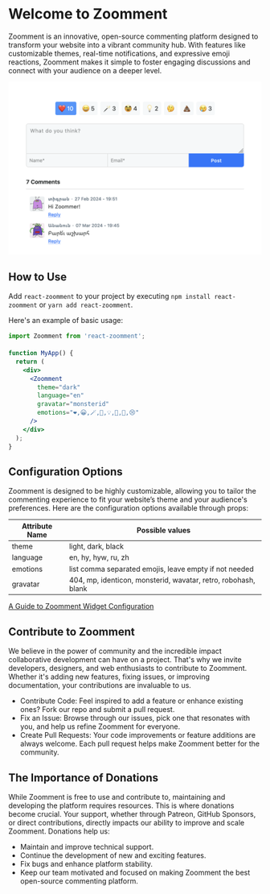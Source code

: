 # Welcome to Zoomment

Zoomment is an innovative, open-source commenting platform designed to transform your website into a vibrant community hub. With features like customizable themes, real-time notifications, and expressive emoji reactions, Zoomment makes it simple to foster engaging discussions and connect with your audience on a deeper level.

<img width="688" alt="Zoomment preview" src="https://raw.githubusercontent.com/zoomment/.github/main/zoomment-preview.png">

## How to Use

Add `react-zoomment` to your project by executing `npm install react-zoomment` or `yarn add react-zoomment`.

Here's an example of basic usage:

```jsx
import Zoomment from 'react-zoomment';

function MyApp() {
  return (
    <div>
      <Zoomment
        theme="dark"
        language="en"
        gravatar="monsterid"
        emotions="❤️,😀,🪄,🥸,💡,🤔,💩,😢"
      />
    </div>
  );
}
```

## Configuration Options

Zoomment is designed to be highly customizable, allowing you to tailor the commenting experience to fit your website’s theme and your audience's preferences. Here are the configuration options available through props:

| Attribute Name | Possible values                                                |
| -------------- | -------------------------------------------------------------- |
| theme          | light, dark, black                                             |
| language       | en, hy, hyw, ru, zh                                            |
| emotions       | list comma separated emojis, leave empty if not needed         |
| gravatar       | 404, mp, identicon, monsterid, wavatar, retro, robohash, blank |

[A Guide to Zoomment Widget Configuration](https://zoomment.com/blog/guide-zoomment-widget-configuration)

## Contribute to Zoomment

We believe in the power of community and the incredible impact collaborative development can have on a project. That's why we invite developers, designers, and web enthusiasts to contribute to Zoomment. Whether it's adding new features, fixing issues, or improving documentation, your contributions are invaluable to us.

- Contribute Code: Feel inspired to add a feature or enhance existing ones? Fork our repo and submit a pull request.
- Fix an Issue: Browse through our issues, pick one that resonates with you, and help us refine Zoomment for everyone.
- Create Pull Requests: Your code improvements or feature additions are always welcome. Each pull request helps make Zoomment better for the community.

## The Importance of Donations

While Zoomment is free to use and contribute to, maintaining and developing the platform requires resources. This is where donations become crucial. Your support, whether through Patreon, GitHub Sponsors, or direct contributions, directly impacts our ability to improve and scale Zoomment. Donations help us:

- Maintain and improve technical support.
- Continue the development of new and exciting features.
- Fix bugs and enhance platform stability.
- Keep our team motivated and focused on making Zoomment the best open-source commenting platform.
